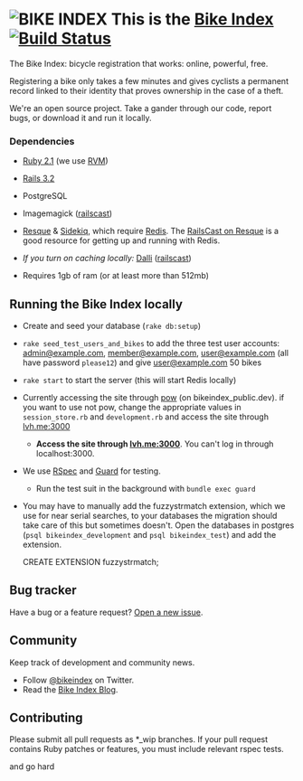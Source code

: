# ![BIKE INDEX](https://github.com/bikeindex/bike_index/blob/master/bike_index.png?raw=true) This is the [Bike Index](https://www.bikeindex.org) [![Build Status](https://secure.travis-ci.org/bikeindex/bike_index.png)](http://travis-ci.org/bikeindex/bike_index)

The Bike Index: bicycle registration that works: online, powerful, free.

Registering a bike only takes a few minutes and gives cyclists a permanent record linked to their identity that proves ownership in the case of a theft.

We're an open source project. Take a gander through our code, report bugs, or download it and run it locally.

### Dependencies

- [Ruby 2.1](http://www.ruby-lang.org/en/) (we use [RVM](https://rvm.io/))

- [Rails 3.2](http://rubyonrails.org/)

- PostgreSQL

- Imagemagick ([railscast](http://railscasts.com/episodes/374-image-manipulation?view=asciicast))

- [Resque](https://github.com/resque/resque) & [Sidekiq](https://github.com/mperham/sidekiq), which require [Redis](http://redis.io/). The [RailsCast on Resque](http://railscasts.com/episodes/271-resque?view=asciicast) is a good resource for getting up and running with Redis.

- *If you turn on caching locally:* [Dalli](https://github.com/mperham/dalli) ([railscast](http://railscasts.com/episodes/380-memcached-dalli?view=asciicast))

- Requires 1gb of ram (or at least more than 512mb)


## Running the Bike Index locally

- Create and seed your database (`rake db:setup`)

- `rake seed_test_users_and_bikes` to add the three test user accounts: admin@example.com, member@example.com, user@example.com (all have password `please12`) and give user@example.com 50 bikes

- `rake start` to start the server (this will start Redis locally)

- Currently accessing the site through [pow](http://pow.cx/) (on bikeindex_public.dev). if you want to use not pow, change the appropriate values in `session_store.rb` and `development.rb` and access the site through [lvh.me:3000](http://lvh.me:3000)

  - **Access the site through [lvh.me:3000](http://lvh.me:3000)**. You can't log in through localhost:3000.
 
  

- We use [RSpec](https://github.com/rspec/rspec) and [Guard](https://github.com/guard/guard) for testing. 
    
    - Run the test suit in the background with `bundle exec guard`

- You may have to manually add the fuzzystrmatch extension, which we use for near serial searches, to your databases the migration should take care of this but sometimes doesn't. Open the databases in postgres (`psql bikeindex_development` and `psql bikeindex_test`) and add the extension.
    
    CREATE EXTENSION fuzzystrmatch;


## Bug tracker

Have a bug or a feature request? [Open a new issue](https://github.com/bikeindex/bike_index/issues).


## Community

Keep track of development and community news.

- Follow [@bikeindex](http://twitter.com/bikeindex) on Twitter.
- Read the [Bike Index Blog](https://bikeindex.org/blog).

## Contributing

Please submit all pull requests as *_wip branches. If your pull request contains Ruby patches or features, you must include relevant rspec tests.



and go hard